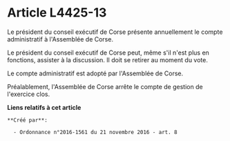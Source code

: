 # Article L4425-13

Le président du conseil exécutif de Corse présente annuellement le compte administratif à l'Assemblée de Corse. 

Le président du conseil exécutif de Corse peut, même s'il n'est plus en fonctions, assister à la discussion. Il doit se
retirer au moment du vote. 

Le compte administratif est adopté par l'Assemblée de Corse. 

Préalablement, l'Assemblée de Corse arrête le compte de gestion de l'exercice clos.

**Liens relatifs à cet article**

	**Créé par**:

	  - Ordonnance n°2016-1561 du 21 novembre 2016 - art. 8
